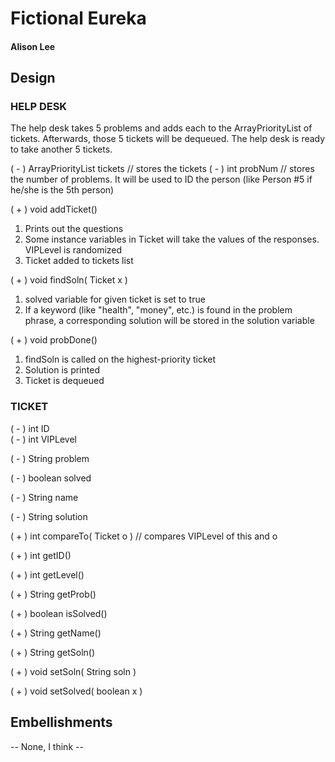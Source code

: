# Fictional Eureka
#### Alison Lee

## Design

### HELP DESK
The help desk takes 5 problems and adds each to the ArrayPriorityList of tickets. Afterwards, those 5 tickets will be dequeued. The help desk is ready to take another 5 tickets.

( - ) ArrayPriorityList<Ticket> tickets // stores the tickets
( - ) int probNum // stores the number of problems. It will be used to ID the person (like Person #5 if he/she is the 5th person)

( + ) void addTicket()
1. Prints out the questions
2. Some instance variables in Ticket will take the values of the responses. VIPLevel is randomized
3. Ticket added to tickets list

( + ) void findSoln( Ticket x )
1. solved variable for given ticket is set to true
2. If a keyword (like "health", "money", etc.) is found in the problem phrase, a corresponding solution will be stored in the solution variable  

( + ) void probDone()
1. findSoln is called on the highest-priority ticket
2. Solution is printed
3. Ticket is dequeued

### TICKET
( - ) int ID 
<br>
( - ) int VIPLevel

( - ) String problem

( - ) boolean solved

( - ) String name

( - ) String solution


( + ) int compareTo( Ticket o ) // compares VIPLevel of this and o

( + ) int getID()

( + ) int getLevel()

( + ) String getProb()

( + ) boolean isSolved()

( + ) String getName()

( + ) String getSoln()

( + ) void setSoln( String soln )

( + ) void setSolved( boolean x )

## Embellishments
-- None, I think --